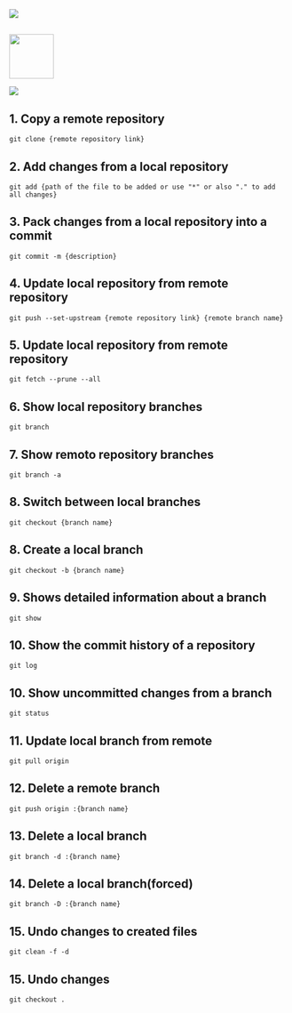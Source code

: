 <!-- Animated text -->
<div align="left">
  <img src="https://readme-typing-svg.herokuapp.com/?color=FFFFFF&size=35&vCenter=true&width=290&lines=GIT;TECHNOLOGIES"/>
</div>

##
<img width="80px" src="https://cdn.jsdelivr.net/gh/devicons/devicon/icons/git/git-plain-wordmark.svg"/> <!-- git -->

<div align="left">
  <img src="https://readme-typing-svg.herokuapp.com/?color=FFFFFF&size=35&vCenter=true&width=290&lines=GIT;COMMANDS"/>
</div>

##

## 1. Copy a remote repository
```
git clone {remote repository link}
```

## 2. Add changes from a local repository
```
git add {path of the file to be added or use "*" or also "." to add all changes}
```

## 3. Pack changes from a local repository into a commit
```
git commit -m {description}
```

## 4. Update local repository from remote repository
```
git push --set-upstream {remote repository link} {remote branch name}
```

## 5. Update local repository from remote repository
```
git fetch --prune --all
```

## 6. Show local repository branches
```
git branch
```

## 7. Show remoto repository branches
```
git branch -a
```

## 8. Switch between local branches
```
git checkout {branch name}
```

## 8. Create a local branch
```
git checkout -b {branch name}
```

## 9. Shows detailed information about a branch
```
git show
```

## 10. Show the commit history of a repository
```
git log
```

## 10. Show uncommitted changes from a branch
```
git status
```

## 11. Update local branch from remote
```
git pull origin
```

## 12. Delete a remote branch
```
git push origin :{branch name}
```

## 13. Delete a local branch
```
git branch -d :{branch name}
```

## 14. Delete a local branch(forced)
```
git branch -D :{branch name}
```

## 15. Undo changes to created files
```
git clean -f -d
```

## 15. Undo changes
```
git checkout .
```

